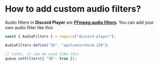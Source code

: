# How to add custom audio filters?

Audio filters in **Discord Player** are **[FFmpeg audio filters](http://ffmpeg.org/ffmpeg-all.html#Audio-Filters)**. You can add your own audio filter like this:

```js
const { AudioFilters } = require("discord-player");

AudioFilters.define("3D", "apulsator=hz=0.128");

// later, it can be used like this
queue.setFilters({ "3D": true });
```